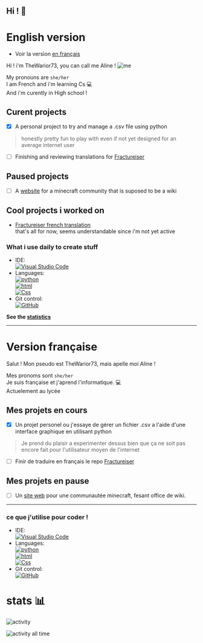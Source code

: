 ## Hi ! 👋

# English version
- Voir la version [en français](#version-française)

Hi ! i'm TheWarior73, you can call me Aline ! 
![me](https://cdn.discordapp.com/attachments/1042889170240163840/1125102130622111765/image.png?size=16&quality=lossless)

My pronouns are `she/her`   
I am French and i'm learning Cs 💻   
And i'm curently in High school !

## Curent projects
- [x] A personal project to try and manage a .csv file using python
> honestly pretty fun to play with even if not yet designed for an average internet user   

- [ ] Finishing and reviewing translations for [Fractureiser](https://github.com/TheWarior73/fractureiser)

## Paused projects
- [ ] A [website](https://github.com/TheWarior73/Aedivos-wiki) for a minecraft community that is suposed to be a wiki

## Cool projects i worked on

- [Fractureiser french translation](https://github.com/TheWarior73/fractureiser)   
that's all for now, seems understandable since i'm not yet active

### What i use daily to create stuff

- IDE: \
[![Visual Studio Code](https://img.shields.io/badge/VSCode-black?style=flat-square&logo=visual-studio-code)](https://code.visualstudio.com/)
- Languages: \
[![python](https://img.shields.io/badge/Python-black?style=flat-square&logo=python)](https://python.org)\
[![html](https://img.shields.io/badge/HTML-black?style=flat-square&logo=html5)](https://developer.mozilla.org/fr/docs/Web/HTML) \
[![Css](https://img.shields.io/badge/Javascript-black?style=flat-square&logo=javascript)](https://developer.mozilla.org/fr/docs/Web/JavaScript) 
- Git control: \
[![GitHub](https://img.shields.io/badge/GitHub-black?style=flat-square&logo=github)](https://github.com/)

**See the [statistics](#stats-)** 

---

# Version française
Salut ! Mon pseudo est TheWarior73, mais apelle moi Aline !

Mes pronoms sont `she/her` \
Je suis française et j'aprend l'informatique. 💻\
Actuelement au lycée

## Mes projets en cours
- [x] Un projet personel ou j'essaye de gérer un fichier .csv a l'aide d'une interface graphique en utilisant python    
> Je prend du plaisir a experimenter dessus bien que ça ne soit pas encore fait pour l'utilisateur moyen de l'internet

- [ ] Finir de traduire en français le repo [Fractureiser](https://github.com/TheWarior73/fractureiser)
## Mes projets en pause
- [ ] Un [site web](https://github.com/TheWarior73/Aedivos-wiki) pour une communautée minecraft, fesant office de wiki. 

---

### ce que j'utilise pour coder ! 

- IDE: \
[![Visual Studio Code](https://img.shields.io/badge/VSCode-black?style=flat-square&logo=visual-studio-code)](https://code.visualstudio.com/)
- Languages: \
[![python](https://img.shields.io/badge/Python-black?style=flat-square&logo=python)](https://python.org)\
[![html](https://img.shields.io/badge/HTML-black?style=flat-square&logo=html5)](https://developer.mozilla.org/fr/docs/Web/HTML) \
[![Css](https://img.shields.io/badge/Javascript-black?style=flat-square&logo=javascript)](https://developer.mozilla.org/fr/docs/Web/JavaScript) 
- Git control: \
[![GitHub](https://img.shields.io/badge/GitHub-black?style=flat-square&logo=github)](https://github.com/)

# stats 📊

![activity](https://wakatime.com/share/@Th3_Warior/db25347c-4689-4bfd-a615-9ad0d044f335.svg)

![activity all time](https://wakatime.com/share/@Th3_Warior/2f40ea0b-0e57-4511-9248-3f7959f90e75.svg)